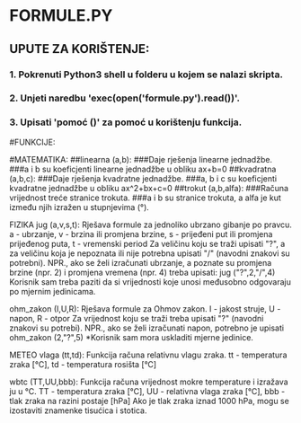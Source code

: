 # FORMULE.PY

## UPUTE ZA KORIŠTENJE:
### 1. Pokrenuti Python3 shell u folderu u kojem se nalazi skripta.
### 2. Unjeti naredbu 'exec(open('formule.py').read())'.
### 3. Upisati 'pomoć ()' za pomoć u korištenju funkcija.

#FUNKCIJE:

#MATEMATIKA:
##linearna (a,b):
###Daje rješenja linearne jednadžbe.
###a i b su koeficjenti linearne jednadžbe u obliku ax+b=0
##kvadratna (a,b,c):
###Daje rješenja kvadratne jednadžbe.
###a, b i c su koeficjenti kvadratne jednadžbe u obliku ax^2+bx+c=0
##trokut (a,b,alfa):
###Računa vrijednost treće stranice trokuta.
###a i b su stranice trokuta, a alfa je kut između njih izražen u stupnjevima (°).

FIZIKA
jug (a,v,s,t):
Rješava formule za jednoliko ubrzano gibanje po pravcu.
a - ubrzanje, v - brzina ili promjena brzine, s - prijeđeni put ili promjena prijeđenog puta, t - vremenski period
Za veličinu koju se traži upisati "?", a za veličinu koja je nepoznata ili nije potrebna upisati "/" (navodni znakovi su potrebni). NPR., ako se želi izračunati ubrzanje, a poznate su promjena brzine (npr. 2) i promjena vremena (npr. 4) treba upisati: jug ("?",2,"/",4)
Korisnik sam treba paziti da si vrijednosti koje unosi međusobno odgovaraju po mjernim jedinicama.

ohm_zakon (I,U,R):
Rješava formule za Ohmov zakon.
I - jakost struje, U - napon, R - otpor
Za vrijednost koju se traži treba upisati "?" (navodni znakovi su potrebi). NPR., ako se želi izračunati napon, potrebno je upisati ohm_zakon (2,"?",5)
  *Korisnik sam mora uskladiti mjerne jedinice.

METEO
vlaga (tt,td):
Funkcija računa relativnu vlagu zraka.
tt - temperatura zraka [°C], td - temperatura rosišta [°C]

wbtc (TT,UU,bbb):
Funkcija računa vrijednost mokre temperature i izražava ju u °C.
TT - temperatura zraka [°C], UU - relativna vlaga zraka [°C], bbb - tlak zraka na razini postaje [hPa]
Ako je tlak zraka iznad 1000 hPa, mogu se izostaviti znamenke tisućica i stotica.
